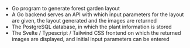 - Go program to generate forest garden layout
- A Go backend serves an API with which input parameters for the layout are given, the layout generated and the images are returned
- The PostgreSQL database, in which the plant information is stored
- The Svelte / Typescript / Tailwind CSS frontend on which the returned images are displayed, and initial input parameters can be entered